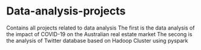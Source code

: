 # Data-analysis-projects
Contains all projects related to data analysis
The first is the data analysis of the impact of COVID-19 on the Australian real estate market
The secong is the analysis of Twitter database based on Hadoop Cluster using pyspark
